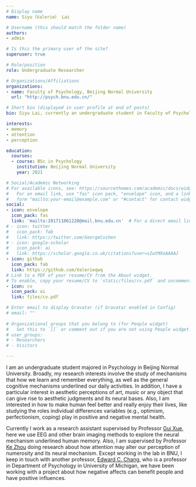 ```yaml
---
# Display name
name: Siyu（Valerie） Lai

# Username (this should match the folder name)
authors:
- admin

# Is this the primary user of the site?
superuser: true

# Role/position
role: Undergraduate Researcher

# Organizations/Affiliations
organizations:
- name: Faculty of Psychology, Beijing Normal University
  url: "http://psych.bnu.edu.cn/"

# Short bio (displayed in user profile at end of posts)
bio: Siyu Lai, currently an undergraduate student in Faculty of Psychology, BNU. My research interest lies about cognitive neuroscience, like memory, attention and perception. 

interests:
- memory
- attention
- perception

education:
  courses:
  - course: BSc in Psychology
    institution: Beijing Normal University
    year: 2021

# Social/Academic Networking
# For available icons, see: https://sourcethemes.com/academic/docs/widgets/#icons
#   For an email link, use "fas" icon pack, "envelope" icon, and a link in the
#   form "mailto:your-email@example.com" or "#contact" for contact widget.
social:
- icon: envelope
  icon_pack: fas
  link: 'mailto:201711061220@mail.bnu.edu.cn'  # For a direct email link, use "mailto:test@example.org".
# - icon: twitter
#   icon_pack: fab
#   link: https://twitter.com/GeorgeCushen
# - icon: google-scholar
#   icon_pack: ai
#   link: https://scholar.google.co.uk/citations?user=sIwtMXoAAAAJ
- icon: github
  icon_pack: fab
  link: https://github.com/Valerieqwq
# Link to a PDF of your resume/CV from the About widget.
# To enable, copy your resume/CV to `static/files/cv.pdf` and uncomment the lines below.  
- icon: cv
  icon_pack: ai
  link: files/cv.pdf

# Enter email to display Gravatar (if Gravatar enabled in Config)
# email: ""
  
# Organizational groups that you belong to (for People widget)
#   Set this to `[]` or comment out if you are not using People widget.  
# user_groups:
# - Researchers
# - Visitors

---
```


I am an undergraduate student majored in Psychology in Beijing Normal University. Broadly, my research interests involve the study of mechanisms that how we learn and remember everything, as well as the general cognitive mechanisms underlined our daily activities. In addition, I have a particular interest in aesthetic perceptions of  art, music or any object that can give rise to aesthetic judgments and its neural bases. Also, I am interested in how to make human feel better and really enjoy their lives, like studying the roles individual differences variables (e.g., optimism, perfectionism, coping) play in positive and negative mental health. 

Currently I work as a research assistant supervised by Professor [Gui Xue](https://scholar.google.com.hk/citations?user=Gyms-jgAAAAJ&hl=zh-CN&oi=ao), here we use EEG and other brain imaging methods to explore the neural mechanism underlined human memory. Also, I am supervised by Professor [Ke Zhou](https://scholar.google.com.hk/citations?user=QSngYiAAAAAJ&hl=zh-CN&oi=ao) doing research about how attention may alter our perception of numerosity and its neural mechanism. Except working in the lab in BNU, I keep in touch with another professor, [Edward C. Chang](https://scholar.google.com.hk/citations?hl=zh-CN&user=Jcy5PMMAAAAJ), who is a professor in Department of Psychology in University of Michigan, we have been working with a project about how negative affects can benefit people and have positive influences.
